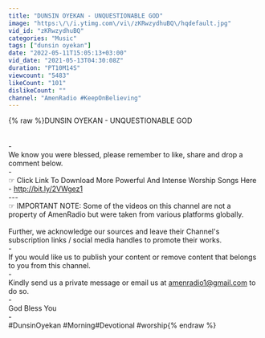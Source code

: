 ```yaml
---
title: "DUNSIN OYEKAN - UNQUESTIONABLE GOD"
image: "https:\/\/i.ytimg.com\/vi\/zKRwzydhuBQ\/hqdefault.jpg"
vid_id: "zKRwzydhuBQ"
categories: "Music"
tags: ["dunsin oyekan"]
date: "2022-05-11T15:05:13+03:00"
vid_date: "2021-05-13T04:30:08Z"
duration: "PT10M14S"
viewcount: "5483"
likeCount: "101"
dislikeCount: ""
channel: "AmenRadio #KeepOnBelieving"
---
```

{% raw %}DUNSIN OYEKAN - UNQUESTIONABLE GOD<br /><br /><br />-<br />We know you were blessed, please remember to like, share and drop a comment below.<br />-<br />☞ Click Link To Download More Powerful And Intense Worship Songs Here - <a rel="nofollow" target="blank" href="http://bit.ly/2VWgez1​​​">http://bit.ly/2VWgez1​​​</a><br />--- <br />☞ IMPORTANT NOTE: Some of the videos on this channel are not a property of AmenRadio but were taken from various platforms globally. <br /><br />Further, we acknowledge our sources and leave their Channel's subscription links / social media handles to promote their works. <br />-<br />If you would like us to publish your content or remove content that belongs to you from this channel. <br />-<br />Kindly send us a private message or email us at amenradio1@gmail.com to do so. <br />-<br />God Bless You<br />-<br />#DunsinOyekan #Morning​​​ #Devotional​​​ #worship{% endraw %}
